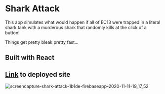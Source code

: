 # Shark Attack

This app simulates what would happen if all of EC13 were trapped in a literal shark tank with a murderous shark that randomly kills at the click of a button!

Things get pretty bleak pretty fast...

## Built with React

## <a href="https://shark-attack-1b1de.firebaseapp.com/">Link</a> to deployed site

![screencapture-shark-attack-1b1de-firebaseapp-2020-11-11-19_17_52](https://user-images.githubusercontent.com/65687019/98882906-f28a4c00-2452-11eb-9cf8-35cd6fad36ba.png)
